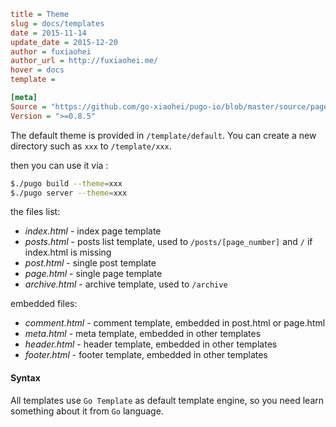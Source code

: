 ```ini
title = Theme
slug = docs/templates
date = 2015-11-14
update_date = 2015-12-20
author = fuxiaohei
author_url = http://fuxiaohei.me/
hover = docs
template =

[meta]
Source = "https://github.com/go-xiaohei/pugo-io/blob/master/source/page/customize/template.md"
Version = ">=0.8.5"
```

The default theme is provided in `/template/default`. You can create a new directory such as `xxx` to `/template/xxx`.

then you can use it via :

```bash
$./pugo build --theme=xxx
$./pugo server --theme=xxx
```

the files list:

- *index.html* - index page template
- *posts.html* - posts list template, used to `/posts/[page_number]` and `/` if index.html is missing
- *post.html* - single post template
- *page.html* - single page template
- *archive.html* - archive template, used to `/archive`

embedded files:

- *comment.html* - comment template, embedded in post.html or page.html
- *meta.html* - meta template, embedded in other templates
- *header.html* - header template, embedded in other templates
- *footer.html* - footer template, embedded in other templates

#### Syntax

All templates use `Go Template` as default template engine, so you need learn something about it from `Go` language.
